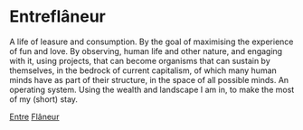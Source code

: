 # Entreflâneur
A life of leasure and consumption. By the goal of maximising the experience of fun and love. By observing, human life and other nature, and engaging with it, using projects, that can become organisms that can sustain by themselves, in the bedrock of current capitalism, of which many human minds have as part of their structure, in the space of all possible minds. An operating system. Using the wealth and landscape I am in, to make the most of my (short) stay.

[Entre](https://www.dictionary.com/browse/entre-)
[Flâneur](https://en.wikipedia.org/wiki/Fl%C3%A2neur)
